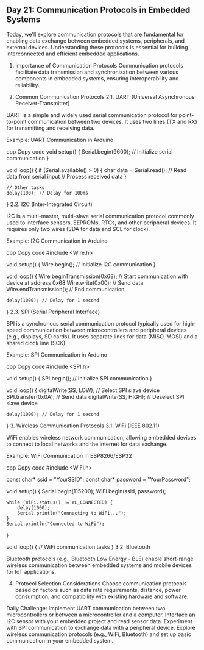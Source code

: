 ## Day 21: Communication Protocols in Embedded Systems
Today, we'll explore communication protocols that are fundamental for enabling data exchange between embedded systems, peripherals, and external devices. Understanding these protocols is essential for building interconnected and efficient embedded applications.

1. Importance of Communication Protocols
Communication protocols facilitate data transmission and synchronization between various components in embedded systems, ensuring interoperability and reliability.

2. Common Communication Protocols
2.1. UART (Universal Asynchronous Receiver-Transmitter)

UART is a simple and widely used serial communication protocol for point-to-point communication between two devices. It uses two lines (TX and RX) for transmitting and receiving data.

Example: UART Communication in Arduino

cpp
Copy code
void setup() {
    Serial.begin(9600); // Initialize serial communication
}

void loop() {
    if (Serial.available() > 0) {
        char data = Serial.read(); // Read data from serial input
        // Process received data
    }

    // Other tasks
    delay(100); // Delay for 100ms
}
2.2. I2C (Inter-Integrated Circuit)

I2C is a multi-master, multi-slave serial communication protocol commonly used to interface sensors, EEPROMs, RTCs, and other peripheral devices. It requires only two wires (SDA for data and SCL for clock).

Example: I2C Communication in Arduino

cpp
Copy code
#include <Wire.h>

void setup() {
    Wire.begin(); // Initialize I2C communication
}

void loop() {
    Wire.beginTransmission(0x68); // Start communication with device at address 0x68
    Wire.write(0x00); // Send data
    Wire.endTransmission(); // End communication

    delay(1000); // Delay for 1 second
}
2.3. SPI (Serial Peripheral Interface)

SPI is a synchronous serial communication protocol typically used for high-speed communication between microcontrollers and peripheral devices (e.g., displays, SD cards). It uses separate lines for data (MISO, MOSI) and a shared clock line (SCK).

Example: SPI Communication in Arduino

cpp
Copy code
#include <SPI.h>

void setup() {
    SPI.begin(); // Initialize SPI communication
}

void loop() {
    digitalWrite(SS, LOW); // Select SPI slave device
    SPI.transfer(0x0A); // Send data
    digitalWrite(SS, HIGH); // Deselect SPI slave device

    delay(1000); // Delay for 1 second
}
3. Wireless Communication Protocols
3.1. WiFi (IEEE 802.11)

WiFi enables wireless network communication, allowing embedded devices to connect to local networks and the internet for data exchange.

Example: WiFi Communication in ESP8266/ESP32

cpp
Copy code
#include <WiFi.h>

const char* ssid = "YourSSID";
const char* password = "YourPassword";

void setup() {
    Serial.begin(115200);
    WiFi.begin(ssid, password);

    while (WiFi.status() != WL_CONNECTED) {
        delay(1000);
        Serial.println("Connecting to WiFi...");
    }
    Serial.println("Connected to WiFi");
}

void loop() {
    // WiFi communication tasks
}
3.2. Bluetooth

Bluetooth protocols (e.g., Bluetooth Low Energy - BLE) enable short-range wireless communication between embedded systems and mobile devices for IoT applications.

4. Protocol Selection Considerations
Choose communication protocols based on factors such as data rate requirements, distance, power consumption, and compatibility with existing hardware and software.

Daily Challenge:
Implement UART communication between two microcontrollers or between a microcontroller and a computer.
Interface an I2C sensor with your embedded project and read sensor data.
Experiment with SPI communication to exchange data with a peripheral device.
Explore wireless communication protocols (e.g., WiFi, Bluetooth) and set up basic communication in your embedded system.
